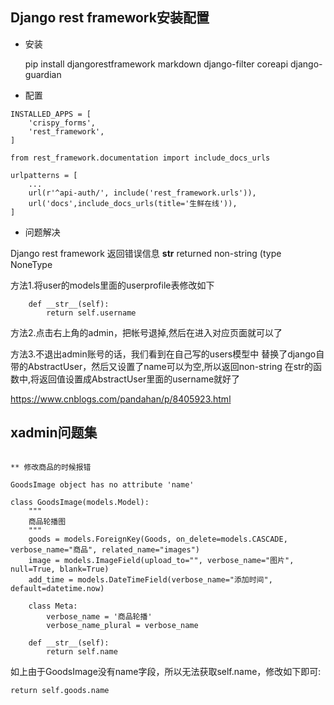 ## Django rest framework安装配置

* 安装

    pip install djangorestframework markdown django-filter coreapi django-guardian

* 配置
```
INSTALLED_APPS = [
    'crispy_forms',
    'rest_framework',
]
```
```
from rest_framework.documentation import include_docs_urls

urlpatterns = [
    ...
    url(r'^api-auth/', include('rest_framework.urls')),
    url('docs',include_docs_urls(title='生鲜在线')),
]
```

* 问题解决

Django rest framework 返回错误信息 __str__ returned non-string (type NoneType

方法1.将user的models里面的userprofile表修改如下
```
    def __str__(self):
        return self.username
```

方法2.点击右上角的admin，把帐号退掉,然后在进入对应页面就可以了

方法3.不退出admin账号的话，我们看到在自己写的users模型中 替换了django自带的AbstractUser，然后又设置了name可以为空,所以返回non-string
在str的函数中,将返回值设置成AbstractUser里面的username就好了

https://www.cnblogs.com/pandahan/p/8405923.html


## xadmin问题集
```

** 修改商品的时候报错

GoodsImage object has no attribute 'name'
```

```
class GoodsImage(models.Model):
    """
    商品轮播图
    """
    goods = models.ForeignKey(Goods, on_delete=models.CASCADE, verbose_name="商品", related_name="images")
    image = models.ImageField(upload_to="", verbose_name="图片", null=True, blank=True)
    add_time = models.DateTimeField(verbose_name="添加时间", default=datetime.now)

    class Meta:
        verbose_name = '商品轮播'
        verbose_name_plural = verbose_name

    def __str__(self):
        return self.name
```

如上由于GoodsImage没有name字段，所以无法获取self.name，修改如下即可:
```
return self.goods.name
```

        
